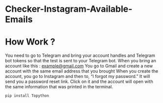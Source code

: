 # Checker-Instagram-Available-Emails

# How Work ?
You need to go to Telegram and bring your account handles and Telegram bot tokens so that the test is sent to your Telegram bot. 
When you bring an account like this : example@gmail.com
You go to Gmail and create a new account with the same email address that you brought
When you create the account, you go to Instagram and then to, “I forgot my password.” It will send you a password reset link. Click on it and the account will open with the same information that was printed in the terminal. 

```python
pip install Topython 
```

